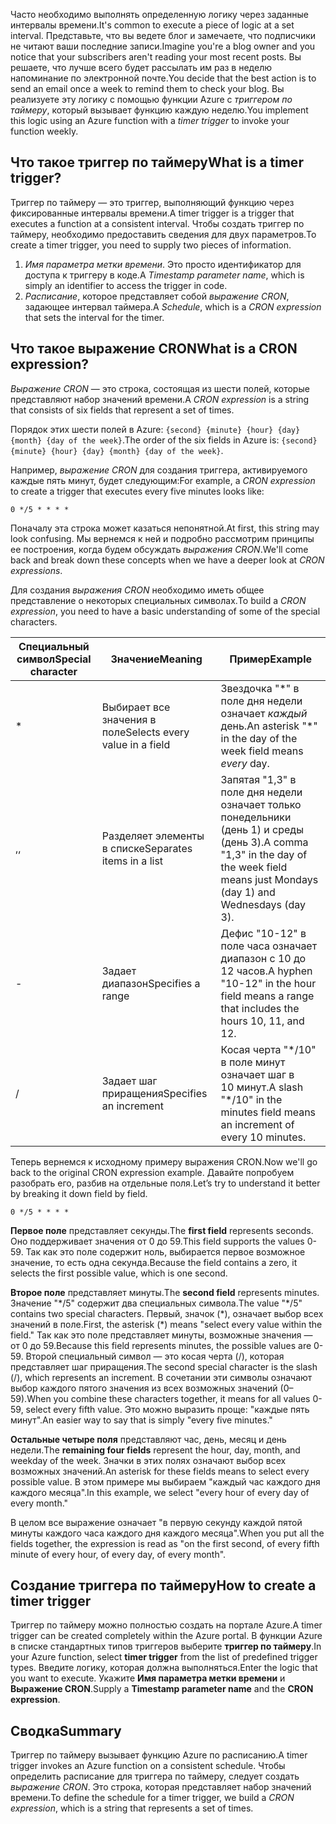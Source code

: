 <span data-ttu-id="1fbc6-101">Часто необходимо выполнять определенную логику через заданные интервалы времени.</span><span class="sxs-lookup"><span data-stu-id="1fbc6-101">It's common to execute a piece of logic at a set interval.</span></span> <span data-ttu-id="1fbc6-102">Представьте, что вы ведете блог и замечаете, что подписчики не читают ваши последние записи.</span><span class="sxs-lookup"><span data-stu-id="1fbc6-102">Imagine you're a blog owner and you notice that your subscribers aren't reading your most recent posts.</span></span> <span data-ttu-id="1fbc6-103">Вы решаете, что лучше всего будет рассылать им раз в неделю напоминание по электронной почте.</span><span class="sxs-lookup"><span data-stu-id="1fbc6-103">You decide that the best action is to send an email once a week to remind them to check your blog.</span></span> <span data-ttu-id="1fbc6-104">Вы реализуете эту логику с помощью функции Azure с _триггером по таймеру_, который вызывает функцию каждую неделю.</span><span class="sxs-lookup"><span data-stu-id="1fbc6-104">You implement this logic using an Azure function with a _timer trigger_ to invoke your function weekly.</span></span>

## <a name="what-is-a-timer-trigger"></a><span data-ttu-id="1fbc6-105">Что такое триггер по таймеру</span><span class="sxs-lookup"><span data-stu-id="1fbc6-105">What is a timer trigger?</span></span>

<span data-ttu-id="1fbc6-106">Триггер по таймеру — это триггер, выполняющий функцию через фиксированные интервалы времени.</span><span class="sxs-lookup"><span data-stu-id="1fbc6-106">A timer trigger is a trigger that executes a function at a consistent interval.</span></span> <span data-ttu-id="1fbc6-107">Чтобы создать триггер по таймеру, необходимо предоставить сведения для двух параметров.</span><span class="sxs-lookup"><span data-stu-id="1fbc6-107">To create a timer trigger, you need to supply two pieces of information.</span></span> 

1. <span data-ttu-id="1fbc6-108">*Имя параметра метки времени*. Это просто идентификатор для доступа к триггеру в коде.</span><span class="sxs-lookup"><span data-stu-id="1fbc6-108">A *Timestamp parameter name*, which is simply an identifier to access the trigger in code.</span></span> 
2. <span data-ttu-id="1fbc6-109">*Расписание*, которое представляет собой *выражение CRON*, задающее интервал таймера.</span><span class="sxs-lookup"><span data-stu-id="1fbc6-109">A *Schedule*, which is a *CRON expression* that sets the interval for the timer.</span></span>

## <a name="what-is-a-cron-expression"></a><span data-ttu-id="1fbc6-110">Что такое выражение CRON</span><span class="sxs-lookup"><span data-stu-id="1fbc6-110">What is a CRON expression?</span></span>

<span data-ttu-id="1fbc6-111">*Выражение CRON* — это строка, состоящая из шести полей, которые представляют набор значений времени.</span><span class="sxs-lookup"><span data-stu-id="1fbc6-111">A *CRON expression* is a string that consists of six fields that represent a set of times.</span></span>

<span data-ttu-id="1fbc6-112">Порядок этих шести полей в Azure: `{second} {minute} {hour} {day} {month} {day of the week}`.</span><span class="sxs-lookup"><span data-stu-id="1fbc6-112">The order of the six fields in Azure is: `{second} {minute} {hour} {day} {month} {day of the week}`.</span></span>

<span data-ttu-id="1fbc6-113">Например, *выражение CRON* для создания триггера, активируемого каждые пять минут, будет следующим:</span><span class="sxs-lookup"><span data-stu-id="1fbc6-113">For example, a *CRON expression* to create a trigger that executes every five minutes looks like:</span></span>

```
0 */5 * * * *
```

<span data-ttu-id="1fbc6-114">Поначалу эта строка может казаться непонятной.</span><span class="sxs-lookup"><span data-stu-id="1fbc6-114">At first, this string may look confusing.</span></span> <span data-ttu-id="1fbc6-115">Мы вернемся к ней и подробно рассмотрим принципы ее построения, когда будем обсуждать *выражения CRON*.</span><span class="sxs-lookup"><span data-stu-id="1fbc6-115">We'll come back and break down these concepts when we have a deeper look at *CRON expressions*.</span></span>

<span data-ttu-id="1fbc6-116">Для создания *выражения CRON* необходимо иметь общее представление о некоторых специальных символах.</span><span class="sxs-lookup"><span data-stu-id="1fbc6-116">To build a *CRON expression*, you need to have a basic understanding of some of the special characters.</span></span>

| <span data-ttu-id="1fbc6-117">Специальный символ</span><span class="sxs-lookup"><span data-stu-id="1fbc6-117">Special character</span></span> | <span data-ttu-id="1fbc6-118">Значение</span><span class="sxs-lookup"><span data-stu-id="1fbc6-118">Meaning</span></span> | <span data-ttu-id="1fbc6-119">Пример</span><span class="sxs-lookup"><span data-stu-id="1fbc6-119">Example</span></span> |
| ------------- | ------------- | ------------- |
| *      | <span data-ttu-id="1fbc6-120">Выбирает все значения в поле</span><span class="sxs-lookup"><span data-stu-id="1fbc6-120">Selects every value in a field</span></span> | <span data-ttu-id="1fbc6-121">Звездочка "\*" в поле дня недели означает *каждый* день.</span><span class="sxs-lookup"><span data-stu-id="1fbc6-121">An asterisk "\*" in the day of the week field means *every* day.</span></span> |
| <span data-ttu-id="1fbc6-122">,</span><span class="sxs-lookup"><span data-stu-id="1fbc6-122">,</span></span>      | <span data-ttu-id="1fbc6-123">Разделяет элементы в списке</span><span class="sxs-lookup"><span data-stu-id="1fbc6-123">Separates items in a list</span></span> | <span data-ttu-id="1fbc6-124">Запятая "1,3" в поле дня недели означает только понедельники (день 1) и среды (день 3).</span><span class="sxs-lookup"><span data-stu-id="1fbc6-124">A comma "1,3" in the day of the week field means just Mondays (day 1) and Wednesdays (day 3).</span></span> |
| -      | <span data-ttu-id="1fbc6-125">Задает диапазон</span><span class="sxs-lookup"><span data-stu-id="1fbc6-125">Specifies a range</span></span> | <span data-ttu-id="1fbc6-126">Дефис "10-12" в поле часа означает диапазон с 10 до 12 часов.</span><span class="sxs-lookup"><span data-stu-id="1fbc6-126">A hyphen "10-12" in the hour field means a range that includes the hours 10, 11, and 12.</span></span> |
| /      | <span data-ttu-id="1fbc6-127">Задает шаг приращения</span><span class="sxs-lookup"><span data-stu-id="1fbc6-127">Specifies an increment</span></span> | <span data-ttu-id="1fbc6-128">Косая черта "\*/10" в поле минут означает шаг в 10 минут.</span><span class="sxs-lookup"><span data-stu-id="1fbc6-128">A slash "\*/10" in the minutes field means an increment of every 10 minutes.</span></span> |

<span data-ttu-id="1fbc6-129">Теперь вернемся к исходному примеру выражения CRON.</span><span class="sxs-lookup"><span data-stu-id="1fbc6-129">Now we'll go back to the original CRON expression example.</span></span> <span data-ttu-id="1fbc6-130">Давайте попробуем разобрать его, разбив на отдельные поля.</span><span class="sxs-lookup"><span data-stu-id="1fbc6-130">Let’s try to understand it better by breaking it down field by field.</span></span>

```
0 */5 * * * *
```

<span data-ttu-id="1fbc6-131">**Первое поле** представляет секунды.</span><span class="sxs-lookup"><span data-stu-id="1fbc6-131">The **first field** represents seconds.</span></span> <span data-ttu-id="1fbc6-132">Оно поддерживает значения от 0 до 59.</span><span class="sxs-lookup"><span data-stu-id="1fbc6-132">This field supports the values 0-59.</span></span> <span data-ttu-id="1fbc6-133">Так как это поле содержит ноль, выбирается первое возможное значение, то есть одна секунда.</span><span class="sxs-lookup"><span data-stu-id="1fbc6-133">Because the field contains a zero, it selects the first possible value, which is one second.</span></span>

<span data-ttu-id="1fbc6-134">**Второе поле** представляет минуты.</span><span class="sxs-lookup"><span data-stu-id="1fbc6-134">The **second field** represents minutes.</span></span> <span data-ttu-id="1fbc6-135">Значение "\*/5" содержит два специальных символа.</span><span class="sxs-lookup"><span data-stu-id="1fbc6-135">The value "\*/5" contains two special characters.</span></span> <span data-ttu-id="1fbc6-136">Первый, значок (\*), означает выбор всех значений в поле.</span><span class="sxs-lookup"><span data-stu-id="1fbc6-136">First, the asterisk (\*) means "select every value within the field."</span></span> <span data-ttu-id="1fbc6-137">Так как это поле представляет минуты, возможные значения — от 0 до 59.</span><span class="sxs-lookup"><span data-stu-id="1fbc6-137">Because this field represents minutes, the possible values are 0-59.</span></span> <span data-ttu-id="1fbc6-138">Второй специальный символ — это косая черта (/), которая представляет шаг приращения.</span><span class="sxs-lookup"><span data-stu-id="1fbc6-138">The second special character is the slash (/), which represents an increment.</span></span> <span data-ttu-id="1fbc6-139">В сочетании эти символы означают выбор каждого пятого значения из всех возможных значений (0–59).</span><span class="sxs-lookup"><span data-stu-id="1fbc6-139">When you combine these characters together, it means for all values 0-59, select every fifth value.</span></span> <span data-ttu-id="1fbc6-140">Это можно выразить проще: "каждые пять минут".</span><span class="sxs-lookup"><span data-stu-id="1fbc6-140">An easier way to say that is simply "every five minutes."</span></span>

<span data-ttu-id="1fbc6-141">**Остальные четыре поля** представляют час, день, месяц и день недели.</span><span class="sxs-lookup"><span data-stu-id="1fbc6-141">The **remaining four fields** represent the hour, day, month, and weekday of the week.</span></span> <span data-ttu-id="1fbc6-142">Значки в этих полях означают выбор всех возможных значений.</span><span class="sxs-lookup"><span data-stu-id="1fbc6-142">An asterisk for these fields means to select every possible value.</span></span> <span data-ttu-id="1fbc6-143">В этом примере мы выбираем "каждый час каждого дня каждого месяца".</span><span class="sxs-lookup"><span data-stu-id="1fbc6-143">In this example, we select "every hour of every day of every month."</span></span>

<span data-ttu-id="1fbc6-144">В целом все выражение означает "в первую секунду каждой пятой минуты каждого часа каждого дня каждого месяца".</span><span class="sxs-lookup"><span data-stu-id="1fbc6-144">When you put all the fields together, the expression is read as "on the first second, of every fifth minute of every hour, of every day, of every month".</span></span>

## <a name="how-to-create-a-timer-trigger"></a><span data-ttu-id="1fbc6-145">Создание триггера по таймеру</span><span class="sxs-lookup"><span data-stu-id="1fbc6-145">How to create a timer trigger</span></span>

<span data-ttu-id="1fbc6-146">Триггер по таймеру можно полностью создать на портале Azure.</span><span class="sxs-lookup"><span data-stu-id="1fbc6-146">A timer trigger can be created completely within the Azure portal.</span></span> <span data-ttu-id="1fbc6-147">В функции Azure в списке стандартных типов триггеров выберите **триггер по таймеру**.</span><span class="sxs-lookup"><span data-stu-id="1fbc6-147">In your Azure function, select **timer trigger** from the list of predefined trigger types.</span></span> <span data-ttu-id="1fbc6-148">Введите логику, которая должна выполняться.</span><span class="sxs-lookup"><span data-stu-id="1fbc6-148">Enter the logic that you want to execute.</span></span> <span data-ttu-id="1fbc6-149">Укажите **Имя параметра метки времени** и **Выражение CRON**.</span><span class="sxs-lookup"><span data-stu-id="1fbc6-149">Supply a **Timestamp parameter name** and the **CRON expression**.</span></span>

## <a name="summary"></a><span data-ttu-id="1fbc6-150">Сводка</span><span class="sxs-lookup"><span data-stu-id="1fbc6-150">Summary</span></span>

<span data-ttu-id="1fbc6-151">Триггер по таймеру вызывает функцию Azure по расписанию.</span><span class="sxs-lookup"><span data-stu-id="1fbc6-151">A timer trigger invokes an Azure function on a consistent schedule.</span></span> <span data-ttu-id="1fbc6-152">Чтобы определить расписание для триггера по таймеру, следует создать *выражение CRON*. Это строка, которая представляет набор значений времени.</span><span class="sxs-lookup"><span data-stu-id="1fbc6-152">To define the schedule for a timer trigger, we build a *CRON expression*, which is a string that represents a set of times.</span></span>

